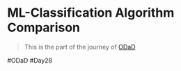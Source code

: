 # ML-Classification Algorithm Comparison

> This is the part of the journey of [ODaD](https://github.com/Zinwaiyan274/One-DS-a-day)

#ODaD
#Day28
